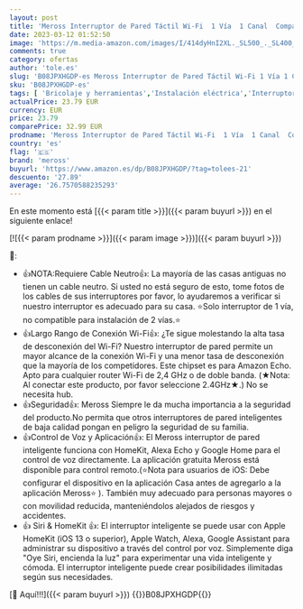 ```yaml
---
layout: post
title: 'Meross Interruptor de Pared Táctil Wi-Fi  1 Vía  1 Canal  Compatible con Apple HomeKit Siri  Alexa  Google Assistant y SmartThings. 2 4GHz  Se Requiere un Cable Neutral .'
date: 2023-03-12 01:52:50
image: 'https://m.media-amazon.com/images/I/414dyHnI2XL._SL500_._SL400_.jpg'
comments: true
category: ofertas
author: 'tole.es'
slug: 'B08JPXHGDP-es Meross Interruptor de Pared Táctil Wi-Fi 1 Vía 1 Canal...'
sku: 'B08JPXHGDP-es'
tags: [ 'Bricolaje y herramientas','Instalación eléctrica','Interruptores y reguladores de luz','apple','meross','🇪🇸', ]
actualPrice: 23.79 EUR
currency: EUR
price: 23.79
comparePrice: 32.99 EUR
prodname: 'Meross Interruptor de Pared Táctil Wi-Fi  1 Vía  1 Canal  Compatible con Apple HomeKit Siri  Alexa  Google Assistant y SmartThings. 2 4GHz  Se Requiere un Cable Neutral .'
country: 'es'
flag: '🇪🇸'
brand: 'meross'
buyurl: 'https://www.amazon.es/dp/B08JPXHGDP/?tag=tolees-21'
descuento: '27.89'
average: '26.7570588235293'
---
```


En este momento está [{{< param title >}}]({{< param buyurl >}}) en el siguiente enlace!

[![{{< param prodname >}}]({{< param image >}})]({{< param buyurl >}})

🔎:

- 👍NOTA:Requiere Cable Neutro👍: La mayoría de las casas antiguas no tienen un cable neutro. Si usted no está seguro de esto, tome fotos de los cables de sus interruptores por favor, lo ayudaremos a verificar si nuestro interruptor es adecuado para su casa. ⭐Solo interruptor de 1 vía, no compatible para instalación de 2 vías.⭐
- 👍Largo Rango de Conexión Wi-Fi👍: ¿Te sigue molestando la alta tasa de desconexión del Wi-Fi? Nuestro interruptor de pared permite un mayor alcance de la conexión Wi-Fi y una menor tasa de desconexión que la mayoría de los competidores. Este chipset es para Amazon Echo. Apto para cualquier router Wi-Fi de 2,4 GHz o de doble banda. (★Nota: Al conectar este producto, por favor seleccione 2.4GHz★.) No se necesita hub.
- 👍Seguridad👍: Meross Siempre le da mucha importancia a la seguridad del producto.No permita que otros interruptores de pared inteligentes de baja calidad pongan en peligro la seguridad de su familia.
- 👍Control de Voz y Aplicación👍: El Meross interruptor de pared inteligente funciona con HomeKit, Alexa Echo y Google Home para el control de voz directamente. La aplicación gratuita Meross está disponible para control remoto.(⭐Nota para usuarios de iOS: Debe configurar el dispositivo en la aplicación Casa antes de agregarlo a la aplicación Meross⭐ ). También muy adecuado para personas mayores o con movilidad reducida, manteniéndolos alejados de riesgos y accidentes.
- 👍 Siri & HomeKit 👍: El interruptor inteligente se puede usar con Apple HomeKit (iOS 13 o superior), Apple Watch, Alexa, Google Assistant para administrar su dispositivo a través del control por voz. Simplemente diga "Oye Siri, encienda la luz" para experimentar una vida inteligente y cómoda. El interruptor inteligente puede crear posibilidades ilimitadas según sus necesidades.

[🛒 Aquí!!!]({{< param buyurl >}})
{{<world>}}B08JPXHGDP{{</world>}}
